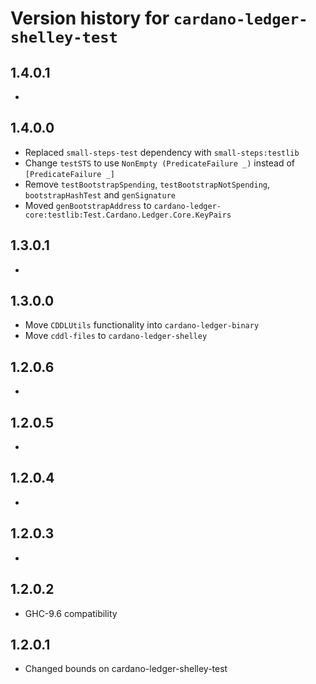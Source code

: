 # Version history for `cardano-ledger-shelley-test`

## 1.4.0.1

*

## 1.4.0.0

* Replaced `small-steps-test` dependency with `small-steps:testlib`
* Change `testSTS` to use `NonEmpty (PredicateFailure _)` instead of `[PredicateFailure _]`
* Remove `testBootstrapSpending`, `testBootstrapNotSpending`, `bootstrapHashTest` and `genSignature`
* Moved `genBootstrapAddress` to `cardano-ledger-core:testlib:Test.Cardano.Ledger.Core.KeyPairs`

## 1.3.0.1

*

## 1.3.0.0

* Move `CDDLUtils` functionality into `cardano-ledger-binary`
* Move `cddl-files` to `cardano-ledger-shelley`

## 1.2.0.6

*

## 1.2.0.5

*

## 1.2.0.4

*

## 1.2.0.3

*

## 1.2.0.2

* GHC-9.6 compatibility

## 1.2.0.1

* Changed bounds on cardano-ledger-shelley-test
